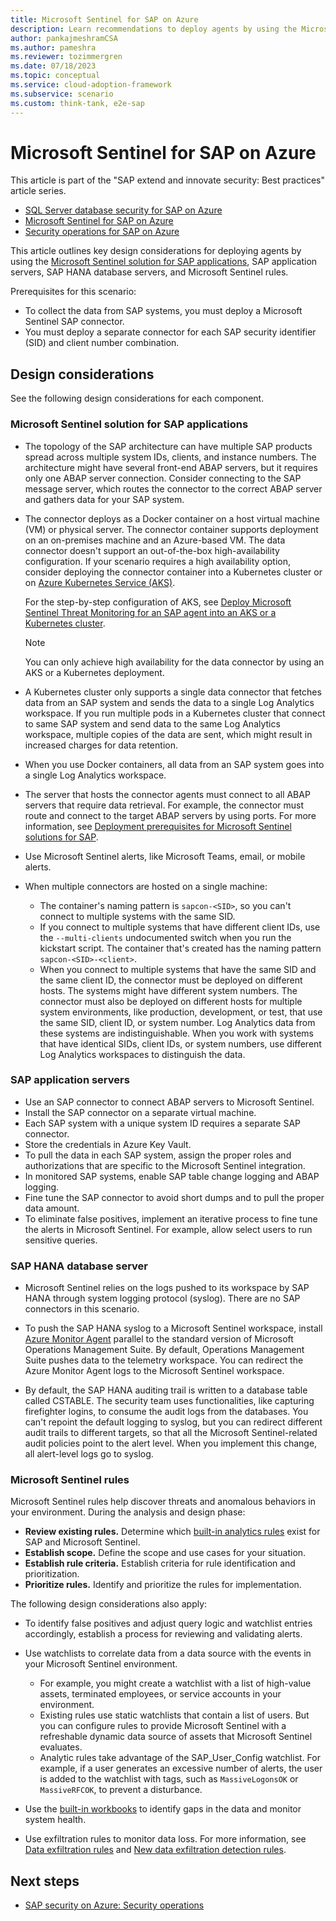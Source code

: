 ```yaml
---
title: Microsoft Sentinel for SAP on Azure
description: Learn recommendations to deploy agents by using the Microsoft Sentinel solution for SAP applications, SAP application servers, and SAP HANA database servers.
author: pankajmeshramCSA
ms.author: pameshra
ms.reviewer: tozimmergren
ms.date: 07/18/2023
ms.topic: conceptual
ms.service: cloud-adoption-framework
ms.subservice: scenario
ms.custom: think-tank, e2e-sap
---
```


# Microsoft Sentinel for SAP on Azure

This article is part of the "SAP extend and innovate security: Best practices" article series.

- [SQL Server database security for SAP on Azure](./sap-lza-database-security.md)
- [Microsoft Sentinel for SAP on Azure](./sap-lza-sentinel-for-sap.md)
- [Security operations for SAP on Azure](./sap-lza-security-operations.md)

This article outlines key design considerations for deploying agents by using the [Microsoft Sentinel solution for SAP applications](/azure/sentinel/sap/deployment-overview), SAP application servers, SAP HANA database servers, and Microsoft Sentinel rules.

Prerequisites for this scenario:

- To collect the data from SAP systems, you must deploy a Microsoft Sentinel SAP connector.
- You must deploy a separate connector for each SAP security identifier (SID) and client number combination.

## Design considerations

See the following design considerations for each component.

### Microsoft Sentinel solution for SAP applications

- The topology of the SAP architecture can have multiple SAP products spread across multiple system IDs, clients, and instance numbers. The architecture might have several front-end ABAP servers, but it requires only one ABAP server connection. Consider connecting to the SAP message server, which routes the connector to the correct ABAP server and gathers data for your SAP system.

- The connector deploys as a Docker container on a host virtual machine (VM) or physical server. The connector container supports deployment on an on-premises machine and an Azure-based VM. The data connector doesn't support an out-of-the-box high-availability configuration. If your scenario requires a high availability option, consider deploying the connector container into a Kubernetes cluster or on [Azure Kubernetes Service (AKS)](/azure/aks/intro-kubernetes).

  For the step-by-step configuration of AKS, see [Deploy Microsoft Sentinel Threat Monitoring for an SAP agent into an AKS or a Kubernetes cluster](https://techcommunity.microsoft.com/t5/microsoft-sentinel-blog/deploying-microsoft-sentinel-threat-monitoring-for-sap-agent/ba-p/3528040).

  > [!NOTE]
  >You can only achieve high availability for the data connector by using an AKS or a Kubernetes deployment.

- A Kubernetes cluster only supports a single data connector that fetches data from an SAP system and sends the data to a single Log Analytics workspace. If you run multiple pods in a Kubernetes cluster that connect to same SAP system and send data to the same Log Analytics workspace, multiple copies of the data are sent, which might result in increased charges for data retention.

- When you use Docker containers, all data from an SAP system goes into a single Log Analytics workspace.

- The server that hosts the connector agents must connect to all ABAP servers that require data retrieval. For example, the connector must route and connect to the target ABAP servers by using ports. For more information, see [Deployment prerequisites for Microsoft Sentinel solutions for SAP](/azure/sentinel/sap/prerequisites-for-deploying-sap-continuous-threat-monitoring#system-prerequisites).

- Use Microsoft Sentinel alerts, like Microsoft Teams, email, or mobile alerts.

- When multiple connectors are hosted on a single machine:
  - The container's naming pattern is `sapcon-<SID>`, so you can't connect to multiple systems with the same SID.
  - If you connect to multiple systems that have different client IDs, use the `--multi-clients` undocumented switch when you run the kickstart script. The container that's created has the naming pattern `sapcon-<SID>-<client>`.
  - When you connect to multiple systems that have the same SID and the same client ID, the connector must be deployed on different hosts. The systems might have different system numbers.  The connector must also be deployed on different hosts for multiple system environments, like production, development, or test, that use the same SID, client ID, or system number. Log Analytics data from these systems are indistinguishable. When you work with systems that have identical SIDs, client IDs, or system numbers, use different Log Analytics workspaces to distinguish the data.

### SAP application servers

- Use an SAP connector to connect ABAP servers to Microsoft Sentinel.
- Install the SAP connector on a separate virtual machine.
- Each SAP system with a unique system ID requires a separate SAP connector.
- Store the credentials in Azure Key Vault.
- To pull the data in each SAP system, assign the proper roles and authorizations that are specific to the Microsoft Sentinel integration.
- In monitored SAP systems, enable SAP table change logging and ABAP logging.
- Fine tune the SAP connector to avoid short dumps and to pull the proper data amount.
- To eliminate false positives, implement an iterative process to fine tune the alerts in Microsoft Sentinel. For example, allow select users to run sensitive queries.

### SAP HANA database server

- Microsoft Sentinel relies on the logs pushed to its workspace by SAP HANA through system logging protocol (syslog). There are no SAP connectors in this scenario.

- To push the SAP HANA syslog to a Microsoft Sentinel workspace, install [Azure Monitor Agent](/azure/azure-monitor/agents/agents-overview) parallel to the standard version of Microsoft Operations Management Suite. By default, Operations Management Suite pushes data to the telemetry workspace. You can redirect the Azure Monitor Agent logs to the Microsoft Sentinel workspace.

- By default, the SAP HANA auditing trail is written to a database table called CSTABLE. The security team uses functionalities, like capturing firefighter logins, to consume the audit logs from the databases. You can't repoint the default logging to syslog, but you can redirect different audit trails to different targets, so that all the Microsoft Sentinel-related audit policies point to the alert level. When you implement this change, all alert-level logs go to syslog.

### Microsoft Sentinel rules

Microsoft Sentinel rules help discover threats and anomalous behaviors in your environment. During the analysis and design phase:
  
- **Review existing rules.** Determine which [built-in analytics rules](/azure/sentinel/sap/sap-solution-security-content#built-in-analytics-rules) exist for SAP and Microsoft Sentinel.
- **Establish scope.** Define the scope and use cases for your situation.
- **Establish rule criteria.** Establish criteria for rule identification and prioritization.
- **Prioritize rules.** Identify and prioritize the rules for implementation.

The following design considerations also apply:

- To identify false positives and adjust query logic and watchlist entries accordingly, establish a process for reviewing and validating alerts.

- Use watchlists to correlate data from a data source with the events in your Microsoft Sentinel environment.
  - For example, you might create a watchlist with a list of high-value assets, terminated employees, or service accounts in your environment.
  - Existing rules use static watchlists that contain a list of users. But you can configure rules to provide Microsoft Sentinel with a refreshable dynamic data source of assets that Microsoft Sentinel evaluates.
  - Analytic rules take advantage of the SAP_User_Config watchlist. For example, if a user generates an excessive number of alerts, the user is added to the watchlist with tags, such as `MassiveLogonsOK` or `MassiveRFCOK`, to prevent a disturbance.

- Use the [built-in workbooks](/azure/sentinel/sap/sap-solution-security-content#built-in-workbooks) to identify gaps in the data and monitor system health.

- Use exfiltration rules to monitor data loss. For more information, see [Data exfiltration rules](/azure/sentinel/sap/sap-solution-security-content#data-exfiltration) and [New data exfiltration detection rules](https://techcommunity.microsoft.com/t5/microsoft-sentinel-blog/microsoft-sentinel-solution-for-sap-applications-new-data/ba-p/3716881).

## Next steps

- [SAP security on Azure: Security operations](./sap-lza-security-operations.md)
